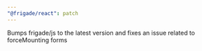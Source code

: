 ```yaml
---
"@frigade/react": patch
---
```


Bumps frigade/js to the latest version and fixes an issue related to forceMounting forms
